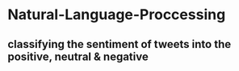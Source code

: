# Natural-Language-Proccessing
## classifying the sentiment of tweets into the positive, neutral & negative
